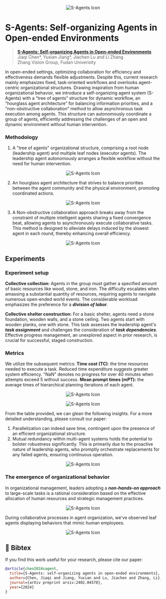 <p align="center">
  <img src="figures/1_cover.jpeg" alt="S-Agents Icon"/>
</p>

# S-Agents: Self-organizing Agents in Open-ended Environments
> **[S-Agents: Self-organizing Agents in Open-ended Environments](https://arxiv.org/abs/2402.04578)**  
> Jiaqi Chen*, Yuxian Jiang*, Jiachen Lu and Li Zhang  
> Zhang Vision Group, Fudan Univerisity

In open-ended settings, optimizing collaboration for efficiency and effectiveness demands flexible adjustments. Despite this, current research mainly emphasizes fixed, task-oriented workflows and overlooks agent-centric organizational structures. Drawing inspiration from human organizational behavior, we introduce a self-organizing agent system (S-Agents) with a “tree of agents” structure for dynamic workflow, an “hourglass agent architecture” for balancing information priorities, and a “non-obstructive collaboration” method to allow asynchronous task execution among agents. This structure can autonomously coordinate a group of agents, efficiently addressing the challenges of an open and dynamic environment without human intervention.

### Methodology

1) A "tree of agents" organizational structure, comprising a root node (leadership agent) and multiple leaf nodes (executor agents). The leadership agent autonomously arranges a flexible workflow without the need for human intervention.
<p align="center">
  <img src="figures/2_intro.jpeg" alt="S-Agents Icon"/>
</p>


2) An hourglass agent architecture that strives to balance priorities between the agent community and the physical environment, promoting coordinated actions.
<p align="center">
  <img src="figures/3_method.jpeg" alt="S-Agents Icon"/>
</p>

3) A Non-obstructive collaboration approach breaks away from the constraint of multiple intelligent agents sharing a fixed convergence beat, allowing agents to asynchronously execute collaborative tasks. This method is designed to alleviate delays induced by the slowest agent in each round, thereby enhancing overall efficiency.
<p align="center">
  <img src="figures/4_rollout.jpeg" alt="S-Agents Icon"/>
</p>

## Experiments
### Experiment setup
**Collective collection:**
Agents in the group must gather a specified amount of basic resources like wood, stone, and iron.
The difficulty escalates when amassing a substantial quantity of resources, requiring agents to navigate numerous open-ended world events.
The considerable workload emphasizes the preference for a _**division of labor**_.

**Collective shelter construction:**
For a basic shelter, agents need a stone foundation, wooden walls, and a stone ceiling.
Two agents start with wooden planks, one with stone. This task assesses the leadership agent's _**task assignment**_ and challenges the consideration of _**task dependencies**_.
Effective progress management, an unexplored aspect in prior research, is crucial for successful, staged construction.

### Metrics
We utilize the subsequent metrics:
**Time cost (TC)**: the time resources needed to execute a task. Reduced time expenditure suggests greater system efficiency. "NaN" denotes no progress for over 40 minutes when attempts exceed 5 without success.
**Mean prompt times (mPT):** the average times of hierarchical planning iterations of each agent.
<p align="center">
  <img src="figures/5_shelter.jpeg" alt="S-Agents Icon"/>
</p>

<p align="center">
  <img src="figures/6_mine_stones.jpeg" alt="S-Agents Icon"/>
</p>

From the table provided, we can glean the following insights. For a more detailed understanding, please consult our paper:

1) Parallelization can indeed save time, contingent upon the presence of an efficient organizational structure. 
2) Mutual redundancy within multi-agent systems holds the potential to bolster robustness significantly. This is primarily due to the proactive nature of leadership agents, who promptly orchestrate replacements for any failed agents, ensuring continuous operation.


<p align="center">
  <img src="figures/7_exp.jpeg" alt="S-Agents Icon"/>
</p>

### The emergence of organizational behavior

In organizational management, leaders adopting a _**non-hands-on approach**_ to large-scale tasks is a rational consideration based on the effective allocation of human resources and strategic management practices. 
<p align="center">
  <img src="figures/8_behavior.jpeg" alt="S-Agents Icon"/>
</p>

During collaborative processes in agent organization, we've observed leaf agents displaying behaviors that mimic human employees.
<p align="center">
  <img src="figures/9_example.jpeg" alt="S-Agents Icon"/>
</p>


## 📜 Bibtex
If you find this work useful for your research, please cite our paper:
```bibtex
@article{chen2024sagent,
  title={S-Agents: self-organizing agents in open-ended environments},
  author={Chen, Jiaqi and Jiang, Yuxian and Lu, Jiachen and Zhang, Li},
  journal={arXiv preprint arxiv:2402.04578},
  year={2024}
}
```

